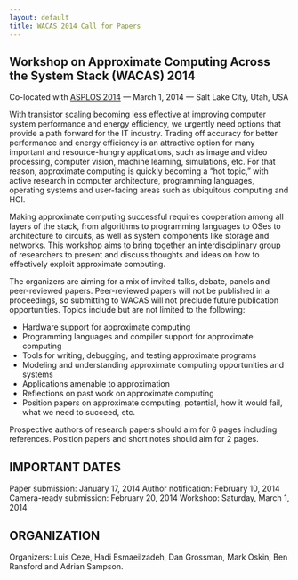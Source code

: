 ```yaml
---
layout: default
title: WACAS 2014 Call for Papers
---
```


## Workshop on Approximate Computing Across the System Stack (WACAS) 2014
Co-located with [ASPLOS 2014](http://www.cs.utah.edu/asplos14/) &mdash; March
1, 2014 &mdash; Salt Lake City, Utah, USA

With transistor scaling becoming less effective at improving computer system
performance and energy efficiency, we urgently need options that provide a path
forward for the IT industry.  Trading off accuracy for better performance and
energy efficiency is an attractive option for many important and
resource-hungry applications, such as image and video processing, computer
vision, machine learning, simulations, etc. For that reason, approximate
computing is quickly becoming a “hot topic,” with active research in computer
architecture, programming languages, operating systems and user-facing areas
such as ubiquitous computing and HCI.

Making approximate computing successful requires cooperation among all layers
of the stack, from algorithms to programming languages to OSes to architecture
to circuits, as well as system components like storage and networks.  This
workshop aims to bring together an interdisciplinary group of researchers to
present and discuss thoughts and ideas on how to effectively exploit
approximate computing.

The organizers are aiming for a mix of invited talks, debate, panels and
peer-reviewed papers. Peer-reviewed papers will not be published in a
proceedings, so submitting to WACAS will not preclude future publication
opportunities. Topics include but are not limited to the following:

* Hardware support for approximate computing
* Programming languages and compiler support for approximate computing
* Tools for writing, debugging, and testing approximate programs
* Modeling and understanding approximate computing opportunities and systems
* Applications amenable to approximation
* Reflections on past work on approximate computing
* Position papers on approximate computing, potential, how it would fail, what
  we need to succeed, etc.

Prospective authors of research papers should aim for 6 pages including
references. Position papers and short notes should aim for 2 pages.

## IMPORTANT DATES

Paper submission: January 17, 2014
Author notification: February 10, 2014
Camera-ready submission: February 20, 2014
Workshop: Saturday, March 1, 2014

## ORGANIZATION

Organizers: Luis Ceze, Hadi Esmaeilzadeh, Dan Grossman, Mark Oskin, Ben
Ransford and Adrian Sampson.

